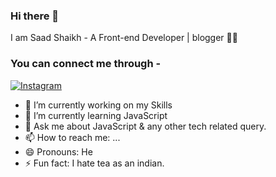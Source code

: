 ### Hi there 👋
I am Saad Shaikh - A Front-end Developer | blogger 👨‍💻

### You can connect me through -
[![Instagram](https://1.bp.blogspot.com/-3SoJKoITb2E/X-xWngQlBII/AAAAAAAAAH0/JyohIr-Q1OArvx0RlO0HWdnA5WNXTCyYACLcBGAsYHQ/s0/instagram.jpg)](https://www.instagram.com/_.mr.believer.__/)


- 🔭 I’m currently working on my Skills
- 🌱 I’m currently learning JavaScript
- 💬 Ask me about JavaScript & any other tech related query.
- 📫 How to reach me: ...
- 😄 Pronouns: He
- ⚡ Fun fact: I hate tea as an indian.

